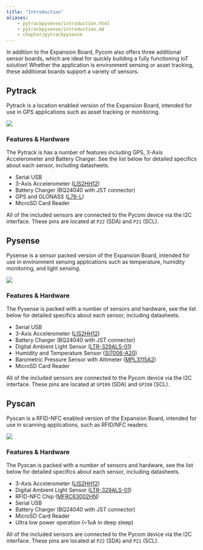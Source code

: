 ```yaml
---
title: "Introduction"
aliases:
    - pytrackpysense/introduction.html
    - pytrackpysense/introduction.md
    - chapter/pytrackpysense
---
```

In addition to the Expansion Board, Pycom also offers three additional sensor boards, which are ideal for quickly building a fully functioning IoT solution! Whether the application is environment sensing or asset tracking, these additional boards support a variety of sensors.

## Pytrack

Pytrack is a location enabled version of the Expansion Board, intended for use in GPS applications such as asset tracking or monitoring.

![](/gitbook/assets/pytrack%20%281%29.png)

### Features & Hardware

The Pytrack is has a number of features including GPS, 3-Axis Accelerometer and Battery Charger. See the list below for detailed specifics about each sensor, including datasheets.

* Serial USB
* 3-Axis Accelerometer ([LIS2HH12](apireference/pytrack.md#3-axis-accelerometer-lis-2-hh-12))
* Battery Charger (BQ24040 with JST connector)
* GPS and GLONASS ([L76-L](apireference/pytrack.md#gps-with-glonass-quectel-l-76-l-gnss))
* MicroSD Card Reader

All of the included sensors are connected to the Pycom device via the I2C interface. These pins are located at `P22` (SDA) and `P21` (SCL).

## Pysense

Pysense is a sensor packed version of the Expansion Board, intended for use in environment sensing applications such as temperature, humidity monitoring, and light sensing.

![](/gitbook/assets/pysense%20%281%29.png)

### Features & Hardware

The Pysense is packed with a number of sensors and hardware, see the list below for detailed specifics about each sensor, including datasheets.

* Serial USB
* 3-Axis Accelerometer ([LIS2HH12](apireference/pysense.md#3-axis-accelerometer-lis-2-hh-12))
* Battery Charger (BQ24040 with JST connector)
* Digital Ambient Light Sensor ([LTR-329ALS-01](apireference/pysense.md#digital-ambient-light-sensor-ltr-329-als-01))
* Humidity and Temperature Sensor ([SI7006-A20](apireference/pysense.md#humidity-and-temperature-sensor-si-7006-a20))
* Barometric Pressure Sensor with Altimeter ([MPL3115A2](apireference/pysense.md#barometric-pressure-sensor-with-altimeter-mpl-3115-a2))
* MicroSD Card Reader

All of the included sensors are connected to the Pycom device via the I2C interface. These pins are located at `GPI09` (SDA) and `GPI08` (SCL).

## Pyscan

Pyscan is a RFID-NFC enabled version of the Expansion Board, intended for use in scanning applications, such as RFID/NFC readers.

![](/gitbook/assets/pyscan-new%20%281%29.png)

### Features & Hardware

The Pyscan is packed with a number of sensors and hardware, see the list below for detailed specifics about each sensor, including datasheets.

* 3-Axis Accelerometer ([LIS2HH12](apireference/pyscan.md#3-axis-accelerometer-lis-2-hh-12))
* Digital Ambient Light Sensor ([LTR-329ALS-01](apireference/pyscan.md#digital-ambient-light-sensor-ltr-329-als-01))
* RFID-NFC Chip ([MFRC63002HN](apireference/pyscan.md#pyscan-nfc-library-mfrc-6300))
* Serial USB
* Battery Charger (BQ24040 with JST connector)
* MicroSD Card Reader
* Ultra low power operation (~1uA in deep sleep)

All of the included sensors are connected to the Pycom device via the I2C interface. These pins are located at `P22` (SDA) and `P21` (SCL).


